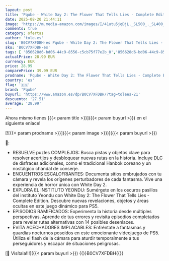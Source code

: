 ```yaml
---
layout: post
title: 'Pqube - White Day 2: The Flower That Tells Lies - Complete Edition - PS5'
date: 2025-08-20 21:44:11
image: 'https://m.media-amazon.com/images/I/41utu5jqDjL._SL500_._SL400_.jpg'
comments: true
category: ofertas
author: 'tole.es'
slug: 'B0CV7XFDBH-es Pqube - White Day 2: The Flower That Tells Lies - Complete...'
sku: 'B0CV7XFDBH-es'
tags: [ '856628d6-bd06-44c9-8556-c5cb75f77e2b_0','856628d6-bd06-44c9-8556-c5cb75f77e2b_2201','856628d6-bd06-44c9-8556-c5cb75f77e2b_3601','Arborist Merchandising Root','Hardware y juegos para PlayStation 5','Juegos para PlayStation 5','Preventa de Videojuegos','Self Service','Special Features Stores','Videojuegos','Videojuegos más esperados','pqube','ps5','🇪🇸', ]
actualPrice: 28.99 EUR
currency: EUR
price: 28.99
comparePrice: 39.99 EUR
prodname: 'Pqube - White Day 2: The Flower That Tells Lies - Complete Edition - PS5'
country: 'es'
flag: '🇪🇸'
brand: 'Pqube'
buyurl: 'https://www.amazon.es/dp/B0CV7XFDBH/?tag=tolees-21'
descuento: '27.51'
average: '28.99'
---
```


Ahora mismo tienes [{{< param title >}}]({{< param buyurl >}}) en el siguiente enlace!

[![{{< param prodname >}}]({{< param image >}})]({{< param buyurl >}})

🔎:

- RESUELVE puzles COMPLEJOS: Busca pistas y objetos clave para resolver acertijos y desbloquear nuevas rutas en la historia. Incluye DLC de disfraces adicionales, como el tradicional Hanbok coreano y un nostálgico chándal de conserje.
- ENCUENTROS ESCALOFRIANTES: Documenta sitios embrujados con tu cámara y revela los orígenes perturbadores de cada fantasma. Vive una experiencia de horror única con White Day 2.
- EXPLORA EL INSTITUTO YEONDU: Sumérgete en los oscuros pasillos del instituto Yeondu con White Day 2: The Flower That Tells Lies - Complete Edition. Descubre nuevas revelaciones, objetos y áreas ocultas en este juego dinámico para PS5.
- EPISODIOS RAMIFICADOS: Experimenta la historia desde múltiples perspectivas. Aprende de tus errores y revisita episodios completados para revelar rutas alternativas con 14 posibles desenlaces.
- EVITA ACECHADORES IMPLACABLES: Enfréntate a fantasmas y guardias nocturnos poseídos en este emocionante videojuego de PS5. Utiliza el flash de la cámara para aturdir temporalmente a tus perseguidores y escapar de situaciones peligrosas.

[🛒 Visítala!!!]({{< param buyurl >}})
{{<world>}}B0CV7XFDBH{{</world>}}
